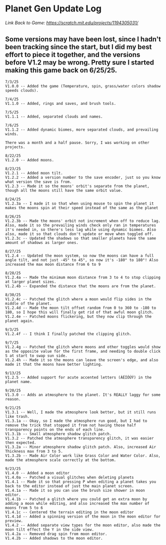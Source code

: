 # Planet Gen Update Log
###### Link Back to Game: https://scratch.mit.edu/projects/1194305031/
## Some versions may have been lost, since I hadn't been tracking since the start, but I did my best effort to piece it together, and the versions before V1.2 may be wrong. Pretty sure I started making this game back on 6/25/25.
~~~~~~~~~~~~
7/3/25
V1.0.0 -- Added the game (Temperature, spin, grass/water colors shadow speeds clouds).
~~~~~~~~~~~~
~~~~~~~~~~~~
7/4/25
V1.1.0 -- Added, rings and saves, and brush tools.
~~~~~~~~~~~~
~~~~~~~~~~~~
7/5/25
V1.1.1 -- Added, separated clouds and names.
~~~~~~~~~~~~
~~~~~~~~~~~~
7/6/25
V1.1.2 -- Added dynamic biomes, more separated clouds, and prevailing winds.
~~~~~~~~~~~~
~~~~~~~~~~~~
There was a month and a half pause. Sorry, I was working on other projects.
~~~~~~~~~~~~
~~~~~~~~~~~~
8/22/25 
V1.2.0 -- Added moons.
~~~~~~~~~~~~
~~~~~~~~~~~~
8/23/25
V1.2.1 -- Added moon tilt.
V1.2.2 -- Added a version number to the save encoder, just so you know what version the save is from.
V1.2.3 -- Made it so the moons' orbit's separate from the planet, though all the moons still have the same orbit value.
~~~~~~~~~~~~
~~~~~~~~~~~~
8/24/25
V1.2.3a -- I made it so that when using mouse to spin the planet it makes the moons spin at their speed instead of the same as the planet
~~~~~~~~~~~~
~~~~~~~~~~~~
8/26/25
V1.2.3b -- Made the moons' orbit not increment when off to reduce lag. Also, made it so the prevailing winds check only ran in temperatures it's needed in, so there's less lag while using dynamic biomes. Also also, made it so that clouds don't update or move when toggled off.
V1.2.3c -- Updated the shadows so that smaller planets have the same amount of shadows as larger ones.
~~~~~~~~~~~~
~~~~~~~~~~~~
8/27/25
V1.2.4 -- Updated the moon system, so now the moons can have a full angle tilt, and not just -45° to 45°, so now it's -180° to 180°! Also increased the max moon distance from 6 to 9
~~~~~~~~~~~~
~~~~~~~~~~~~
8/28/25
V1.2.4a -- Made the minimum moon distance from 3 to 4 to stop clipping at larger planet sizes.
V1.2.4b -- Expanded the distance that the moons are from the planet.
~~~~~~~~~~~~
~~~~~~~~~~~~
8/30/25
V1.2.4c -- Patched the glitch where a moon would flip sides in the middle of the planet.
V1.2.4d -- Made the moon tilt offset random from 0 to 360 to -180 to 180, so I hope this will finally get rid of that awful moon glitch.
V1.2.4e -- Patched moons flickering, but they now clip through the planet again.
~~~~~~~~~~~~
~~~~~~~~~~~~
9/3/25
V1.2.4f -- I think I finally patched the clipping glitch.
~~~~~~~~~~~~
~~~~~~~~~~~~
9/7/25
V1.2.4g -- Patched the glitch where moons and other toggles would show as the opposite value for the first frame, and needing to double click S at start to swap sun side.
V1.2.4h -- Made it so the moons can leave the screen's edge, and also made it that the moons have better lighting.
~~~~~~~~~~~~
~~~~~~~~~~~~
9/13/25
V1.2.5 -- Added support for acute accented letters (ÁÉÍÓÚÝ) in the planet name.
~~~~~~~~~~~~
~~~~~~~~~~~~
9/20/25
V1.3.0 -- Adds an atmosphere to the planet. It's REALLY laggy for some reason.
~~~~~~~~~~~~
~~~~~~~~~~~~
9/21/25
V1.3.1 -- Well, I made the atmosphere look better, but it still runs like trash.
V1.3.1a -- Okay, so I made the atmosphere run good, but I had to remove the trick that stopped it from not having those half transparency points on the ends of each line.
V1.3.1b -- Small atmosphere shadow glitch patch.
V1.3.2 -- Patched the atmosphere transparency glitch, it was easier then expected.
V1.3.2a -- Minor atmosphere shadow glitch patch. Also, increased Air Thickness max from 3 to 5.
V1.3.2b -- Made Air Color work like Grass Color and Water Color. Also, made the atmosphere scale correctly at the bottom.
~~~~~~~~~~~~
~~~~~~~~~~~~
9/23/25
V1.4.0 -- Added a moon editor
V1.4.0a -- Patched a visual glitches when deleting planets
V1.4.1 -- Made it so that pressing P when editing a planet takes you back to the editor instead of just the main planet screen.
V1.4.1a -- Made it so you can use the brush size shower in moon editor.
V1.4.1b -- Patched a glitch where you could get an extra moon by adding a moon while editing, and also increased the max number of moons from 5 to 6 
V1.4.1c -- Centered the terrain editing in the moon editor
V1.4.1d -- Added a spinning version of the moon in the moon editor for preview.
V1.4.2 -- Added separate view types for the moon editor, also made the moon tilt effect the Y in the side view.
V1.4.2a -- Removed drag spin from moon editor.
V1.4.2b -- Added shadows to the moon editor.
~~~~~~~~~~~~
